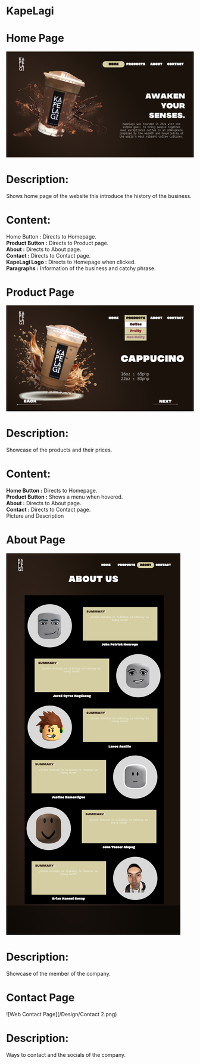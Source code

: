 # KapeLagi

# Home Page
![Web Home Page](/Design/Home.png)
# Description:
  Shows home page of the website this introduce the history of the business.
# Content:
  Home Button : Directs to Homepage.
  <br />**Product Button :** Directs to Product page.
  <br />**About :** Directs to About page.
  <br />**Contact :** Directs to Contact page.
  <br />**KapeLagi Logo :** Directs to Homepage when clicked.
  <br />**Paragraphs :** Information of the business and catchy phrase.

# Product Page
![Web Product Page](/Design/Product.png)
# Description:
  Showcase of the products and their prices.
  # Content:
  **Home Button :** Directs to Homepage.
  <br />**Product Button :** Shows a menu when hovered.
  <br />**About :** Directs to About page.
  <br />**Contact :** Directs to Contact page.
  <br />Picture and Description

# About Page
![Web About Page](/Design/About.png)
# Description:
  Showcase of the member of the company.
# Contact Page
![Web Contact Page](/Design/Contact 2.png)
# Description:
  Ways to contact and the socials of the company.

